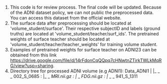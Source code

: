 1. This code is for review process. The final code will be updated. Because of the ADNI dataset policy, we can not public the preprocessed data. You can access this dataset from the official website.
2. The surface data after preprocessing should be located at 'volume_student/surface'. Their respective subjectID and labels (ground truths) are located at 'volume_student/teacher/surf_ids'. The pretrained weights of surface teacher should be located at 'volume_student/teacher/teacher_weights' for training volume student. 
3. Examples of pretrained weights for surface teacher on ADNI23 can be obtained from this link https://drive.google.com/file/d/14rFdonCqQQpq7cHNwtnZTirkTWLkMqRG/view?usp=sharing.
4. Directory tree for processed ADNI volume (e.g ADNI1):
Data_ADNI1
|
|_ _ _ 002_S_0685
:		|_ _ _MRI.nii.gz
:		|_ _ _FDG.nii.gz
:
|_ _ _ 941_S_1311
